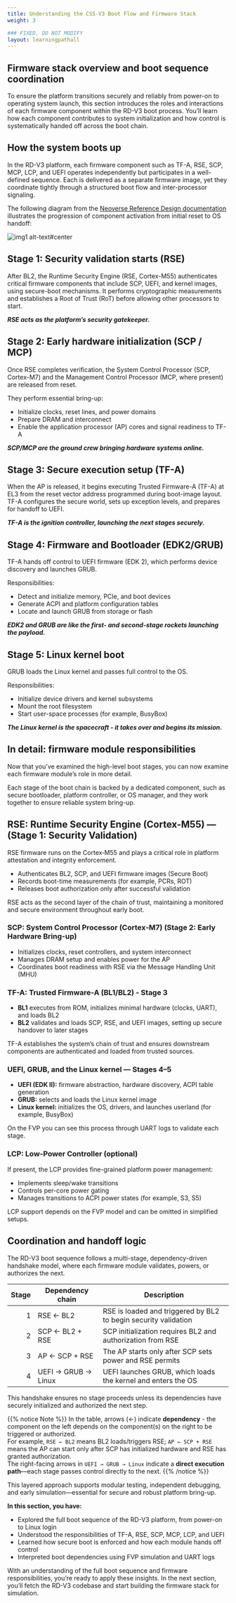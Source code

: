 ```yaml
---
title: Understanding the CSS-V3 Boot Flow and Firmware Stack
weight: 3

### FIXED, DO NOT MODIFY
layout: learningpathall
---
```


## Firmware stack overview and boot sequence coordination

To ensure the platform transitions securely and reliably from power-on to operating system launch, this section introduces the roles and interactions of each firmware component within the RD-V3 boot process. You’ll learn how each component contributes to system initialization and how control is systematically handed off across the boot chain.

## How the system boots up

In the RD-V3 platform, each firmware component  such as TF-A, RSE, SCP, MCP, LCP, and UEFI operates independently but participates in a well-defined sequence. Each is delivered as a separate firmware image, yet they coordinate tightly through a structured boot flow and inter-processor signaling.

The following diagram from the [Neoverse Reference Design documentation](https://neoverse-reference-design.docs.arm.com/en/latest/shared/boot_flow/rdv3_single_chip.html?highlight=boot) illustrates the progression of component activation from initial reset to OS handoff:

![img1 alt-text#center](rdf_single_chip.png "Boot Flow for RD-V3 Single Chip")

## Stage 1: Security validation starts (RSE)

After BL2, the Runtime Security Engine (RSE, Cortex-M55) authenticates critical firmware components that include SCP, UEFI, and kernel images, using secure-boot mechanisms. It performs cryptographic measurements and establishes a Root of Trust (RoT) before allowing other processors to start.

***RSE acts as the platform’s security gatekeeper.***

## Stage 2: Early hardware initialization (SCP / MCP)

Once RSE completes verification, the System Control Processor (SCP, Cortex-M7) and the Management Control Processor (MCP, where present) are released from reset.

They perform essential bring-up:
* Initialize clocks, reset lines, and power domains
* Prepare DRAM and interconnect
* Enable the application processor (AP) cores and signal readiness to TF-A

***SCP/MCP are the ground crew bringing hardware systems online.***

## Stage 3: Secure execution setup (TF-A)

When the AP is released, it begins executing Trusted Firmware-A (TF-A) at EL3 from the reset vector address programmed during boot-image layout. TF-A configures the secure world, sets up exception levels, and prepares for handoff to UEFI.

***TF-A is the ignition controller, launching the next stages securely.***

## Stage 4: Firmware and Bootloader (EDK2/GRUB)

TF-A hands off control to UEFI firmware (EDK 2), which performs device discovery and launches GRUB.

Responsibilities:
* Detect and initialize memory, PCIe, and boot devices
* Generate ACPI and platform configuration tables
* Locate and launch GRUB from storage or flash

***EDK2 and GRUB are like the first- and second-stage rockets launching the payload.***

## Stage 5: Linux kernel boot

GRUB loads the Linux kernel and passes full control to the OS.

Responsibilities:
* Initialize device drivers and kernel subsystems
* Mount the root filesystem
* Start user-space processes (for example, BusyBox)

***The Linux kernel is the spacecraft - it takes over and begins its mission.***

## In detail: firmware module responsibilities 
Now that you’ve examined the high-level boot stages, you can now examine each firmware module’s role in more detail.

Each stage of the boot chain is backed by a dedicated component, such as secure bootloader, platform controller, or OS manager, and they work together to ensure reliable system bring-up.

## RSE: Runtime Security Engine (Cortex-M55) — (Stage 1: Security Validation)

RSE firmware runs on the Cortex‑M55 and plays a critical role in platform attestation and integrity enforcement.
* Authenticates BL2, SCP, and UEFI firmware images (Secure Boot)
* Records boot-time measurements (for example, PCRs, ROT)
* Releases boot authorization only after successful validation

RSE acts as the second layer of the chain of trust, maintaining a monitored and secure environment throughout early boot.


### SCP: System Control Processor (Cortex‑M7) (Stage 2: Early Hardware Bring-up)

* Initializes clocks, reset controllers, and system interconnect
* Manages DRAM setup and enables power for the AP
* Coordinates boot readiness with RSE via the Message Handling Unit (MHU)

### TF-A: Trusted Firmware-A (BL1/BL2) - Stage 3

* **BL1** executes from ROM, initializes minimal hardware (clocks, UART), and loads BL2  
* **BL2** validates and loads SCP, RSE, and UEFI images, setting up secure handover to later stages

TF-A establishes the system’s chain of trust and ensures downstream components are authenticated and loaded from trusted sources.

### UEFI, GRUB, and the Linux kernel — Stages 4–5

* **UEFI (EDK II):** firmware abstraction, hardware discovery, ACPI table generation  
* **GRUB:** selects and loads the Linux kernel image  
* **Linux kernel:** initializes the OS, drivers, and launches userland (for example, BusyBox)

On the FVP you can see this process through UART logs to validate each stage.

### LCP: Low-Power Controller (optional)

If present, the LCP provides fine-grained platform power management:
* Implements sleep/wake transitions
* Controls per-core power gating
* Manages transitions to ACPI power states (for example, S3, S5)

LCP support depends on the FVP model and can be omitted in simplified setups.

## Coordination and handoff logic

The RD-V3 boot sequence follows a multi-stage, dependency-driven handshake model, where each firmware module validates, powers, or authorizes the next.

| Stage | Dependency chain     | Description                                                                   |
|------:|----------------------|-------------------------------------------------------------------------------|
| 1     | RSE ← BL2            | RSE is loaded and triggered by BL2 to begin security validation              |
| 2     | SCP ← BL2 + RSE      | SCP initialization requires BL2 and authorization from RSE                   |
| 3     | AP ← SCP + RSE       | The AP starts only after SCP sets power and RSE permits                      |
| 4     | UEFI → GRUB → Linux  | UEFI launches GRUB, which loads the kernel and enters the OS                 |

This handshake ensures no stage proceeds unless its dependencies have securely initialized and authorized the next step.

{{% notice Note %}}
In the table, arrows (←) indicate **dependency** - the component on the left depends on the component(s) on the right to be triggered or authorized.  
For example, `RSE ← BL2` means BL2 loads/triggers RSE; `AP ← SCP + RSE` means the AP can start only after SCP has initialized hardware and RSE has granted authorization.  
The right-facing arrows in `UEFI → GRUB → Linux` indicate a **direct execution path**—each stage passes control directly to the next.
{{% /notice %}}

This layered approach supports modular testing, independent debugging, and early simulation—essential for secure and robust platform bring-up.

**In this section, you have:**
* Explored the full boot sequence of the RD-V3 platform, from power-on to Linux login
* Understood the responsibilities of TF-A, RSE, SCP, MCP, LCP, and UEFI
* Learned how secure boot is enforced and how each module hands off control
* Interpreted boot dependencies using FVP simulation and UART logs

With an understanding of the full boot sequence and firmware responsibilities, you’re ready to apply these insights. In the next section, you’ll fetch the RD-V3 codebase and start building the firmware stack for simulation.
